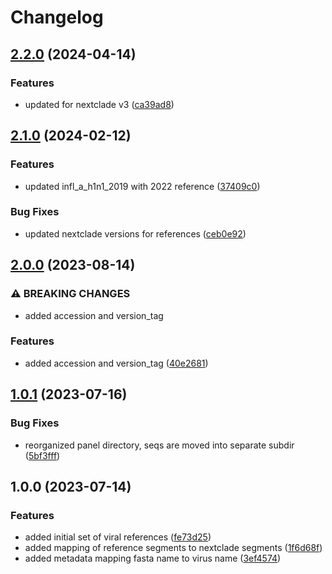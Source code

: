 # Changelog

## [2.2.0](https://github.com/xsitarcik/respiratory_panel/compare/v2.1.0...v2.2.0) (2024-04-14)


### Features

* updated for nextclade v3 ([ca39ad8](https://github.com/xsitarcik/respiratory_panel/commit/ca39ad8e6f4e33b2fcdd095a6d572193f98dca01))

## [2.1.0](https://github.com/xsitarcik/respiratory_panel/compare/v2.0.0...v2.1.0) (2024-02-12)


### Features

* updated infl_a_h1n1_2019 with 2022 reference ([37409c0](https://github.com/xsitarcik/respiratory_panel/commit/37409c08da663a47055e8151ed75b180f0f50435))


### Bug Fixes

* updated nextclade versions for references ([ceb0e92](https://github.com/xsitarcik/respiratory_panel/commit/ceb0e921a6e338ac616c53db690890edc5e7b7c6))

## [2.0.0](https://github.com/xsitarcik/respiratory_panel/compare/v1.0.1...v2.0.0) (2023-08-14)


### ⚠ BREAKING CHANGES

* added accession and version_tag

### Features

* added accession and version_tag ([40e2681](https://github.com/xsitarcik/respiratory_panel/commit/40e26819cf4acc2031eb4816abdbbdd21bf4f4d4))

## [1.0.1](https://github.com/xsitarcik/respiratory_panel/compare/v1.0.0...v1.0.1) (2023-07-16)


### Bug Fixes

* reorganized panel directory, seqs are moved into separate subdir ([5bf3fff](https://github.com/xsitarcik/respiratory_panel/commit/5bf3fff02995eff9b36c1267ee123d171be0da08))

## 1.0.0 (2023-07-14)


### Features

* added initial set of viral references ([fe73d25](https://github.com/xsitarcik/respiratory_panel/commit/fe73d250fad41240b7fd5a00ec05cf0d3240392b))
* added mapping of reference segments to nextclade segments ([1f6d68f](https://github.com/xsitarcik/respiratory_panel/commit/1f6d68ff9ecf872b9144838936c64b3e7e041ec0))
* added metadata mapping fasta name to virus name ([3ef4574](https://github.com/xsitarcik/respiratory_panel/commit/3ef45748ae163bcdba8513a1158a45b030b13cc9))
